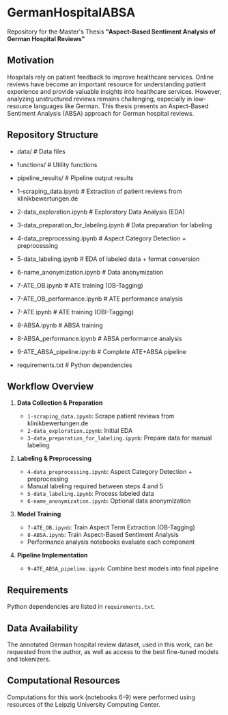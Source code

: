 # GermanHospitalABSA

Repository for the Master's Thesis **"Aspect-Based Sentiment Analysis of German Hospital Reviews"**

## Motivation

Hospitals rely on patient feedback to improve healthcare services. Online reviews have become an important resource for understanding patient experience and provide valuable insights into healthcare services. However, analyzing unstructured reviews remains challenging, especially in low-resource languages like German. This thesis presents an Aspect-Based Sentiment Analysis (ABSA) approach for German hospital reviews.

## Repository Structure
- data/ # Data files
- functions/ # Utility functions
- pipeline_results/ # Pipeline output results

- 1-scraping_data.ipynb # Extraction of patient reviews from klinikbewertungen.de
- 2-data_exploration.ipynb # Exploratory Data Analysis (EDA)
- 3-data_preparation_for_labeling.ipynb # Data preparation for labeling
- 4-data_preprocessing.ipynb # Aspect Category Detection + preprocessing
- 5-data_labeling.ipynb # EDA of labeled data + format conversion
- 6-name_anonymization.ipynb # Data anonymization
- 7-ATE_OB.ipynb # ATE training (OB-Tagging)
- 7-ATE_OB_performance.ipynb # ATE performance analysis
- 7-ATE.ipynb # ATE training (OBI-Tagging)
- 8-ABSA.ipynb # ABSA training
- 8-ABSA_performance.ipynb # ABSA performance analysis
- 9-ATE_ABSA_pipeline.ipynb # Complete ATE+ABSA pipeline
- requirements.txt # Python dependencies


## Workflow Overview

1. **Data Collection & Preparation**
   - `1-scraping_data.ipynb`: Scrape patient reviews from klinikbewertungen.de
   - `2-data_exploration.ipynb`: Initial EDA
   - `3-data_preparation_for_labeling.ipynb`: Prepare data for manual labeling

2. **Labeling & Preprocessing**
   - `4-data_preprocessing.ipynb`: Aspect Category Detection + preprocessing
   - Manual labeling required between steps 4 and 5
   - `5-data_labeling.ipynb`: Process labeled data
   - `6-name_anonymization.ipynb`: Optional data anonymization

3. **Model Training**
   - `7-ATE_OB.ipynb`: Train Aspect Term Extraction (OB-Tagging)
   - `8-ABSA.ipynb`: Train Aspect-Based Sentiment Analysis
   - Performance analysis notebooks evaluate each component

4. **Pipeline Implementation**
   - `9-ATE_ABSA_pipeline.ipynb`: Combine best models into final pipeline

## Requirements

Python dependencies are listed in `requirements.txt`.

## Data Availability

The annotated German hospital review dataset, used in this work, can be requested from the author, as well as access to the best fine-tuned models and tokenizers.

## Computational Resources

Computations for this work (notebooks 6-9) were performed using resources of the Leipzig University Computing Center.
